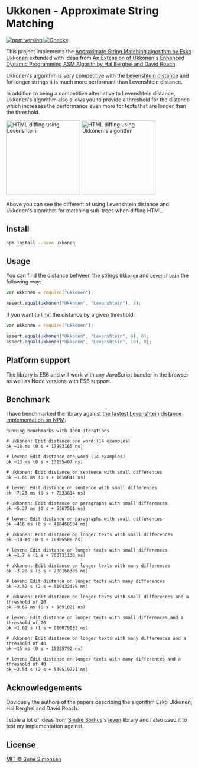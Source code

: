 # Ukkonen - Approximate String Matching

[![npm version](https://badge.fury.io/js/ukkonen.svg)](https://badge.fury.io/js/ukkonen)
[![Checks](https://github.com/sunesimonsen/ukkonen/actions/workflows/ci.yml/badge.svg)](https://github.com/sunesimonsen/ukkonen/actions/workflows/ci.yml)

This project implements the [Approximate String Matching algorithm by Esko Ukkonen](https://www.sciencedirect.com/science/article/pii/S0019995885800462) extended with ideas from [An Extension of Ukkonen's Enhanced Dynamic Programming ASM Algorith by Hal Berghel and David Roach](http://berghel.net/publications/asm/asm.pdf).

Ukkonen's algorithm is very competitive with the [Levenshtein distance](https://en.wikipedia.org/wiki/Levenshtein_distance) and for longer strings it is much more performant than Levenshtein distance.

In addition to being a competitive alternative to Levenshtein distance, Ukkonen's algorithm also allows you to provide a threshold for the distance which increases the performance even more for texts that are longer than the threshold.

<img src="./images/leven-for-tree-matching.gif" alt="HTML diffing using Levenshtein" height="200"> <img src="./images/ukkonen-for-tree-matching.gif" alt="HTML diffing using Ukkonen's algorithm" height="200">

Above you can see the different of using Levenshtein distance and Ukkonen's algorithm for matching sub-trees when diffing HTML.

## Install

```sh
npm install --save ukkonen
```

## Usage

You can find the distance between the strings `Ukkonen` and `Levenshtein` the following way:

```js
var ukkonen = require("ukkonen");

assert.equal(ukkonen("Ukkonen", "Levenshtein"), 8);
```

If you want to limit the distance by a given threshold:

```js
var ukkonen = require("ukkonen");

assert.equal(ukkonen("Ukkonen", "Levenshtein", 6), 6);
assert.equal(ukkonen("Ukkonen", "Levenshtein", 10), 8);
```

## Platform support

The library is ES6 and will work with any JavaScript bundler in the browser as well as Node versions with ES6 support.

## Benchmark

I have benchmarked the library against [the fastest Levenshtein distance implementation on NPM](https://github.com/sindresorhus/leven).

```
Running benchmarks with 1000 iterations

# ukkonen: Edit distance one word (14 examples)
ok ~18 ms (0 s + 17993165 ns)

# leven: Edit distance one word (14 examples)
ok ~13 ms (0 s + 13155407 ns)

# ukkonen: Edit distance on sentence with small differences
ok ~1.66 ms (0 s + 1656841 ns)

# leven: Edit distance on sentence with small differences
ok ~7.23 ms (0 s + 7233814 ns)

# ukkonen: Edit distance on paragraphs with small differences
ok ~5.37 ms (0 s + 5367561 ns)

# leven: Edit distance on paragraphs with small differences
ok ~416 ms (0 s + 416468504 ns)

# ukkonen: Edit distance on longer texts with small differences
ok ~10 ms (0 s + 10305586 ns)

# leven: Edit distance on longer texts with small differences
ok ~1.7 s (1 s + 703731130 ns)

# ukkonen: Edit distance on longer texts with many differences
ok ~3.28 s (3 s + 280166305 ns)

# leven: Edit distance on longer texts with many differences
ok ~2.52 s (2 s + 519432479 ns)

# ukkonen: Edit distance on longer texts with small differences and a threshold of 20
ok ~9.69 ms (0 s + 9691021 ns)

# leven: Edit distance on longer texts with small differences and a threshold of 20
ok ~1.61 s (1 s + 610079082 ns)

# ukkonen: Edit distance on longer texts with many differences and a threshold of 40
ok ~15 ms (0 s + 15225792 ns)

# leven: Edit distance on longer texts with many differences and a threshold of 40
ok ~2.54 s (2 s + 539519721 ns)
```

## Acknowledgements

Obviously the authors of the papers describing the algorithm Esko Ukkonen, Hal Berghel and David Roach.

I stole a lot of ideas from [Sindre Sorhus](https://github.com/sindresorhus)'s [leven](https://github.com/sindresorhus/leven) library and I also used it to test my implementation against.

## License

[MIT © Sune Simonsen](./LICENSE)
